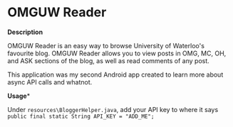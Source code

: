 OMGUW Reader
============

**Description**

OMGUW Reader is an easy way to browse University of Waterloo's favourite blog. OMGUW Reader allows you to view posts in OMG, MC, OH, and ASK sections of the blog, as well as read comments of any post.

This application was my second Android app created to learn more about async API calls and whatnot.

**Usage***

Under `resources\BloggerHelper.java`, add your API key to where it says `public final static String API_KEY = "ADD_ME";`
